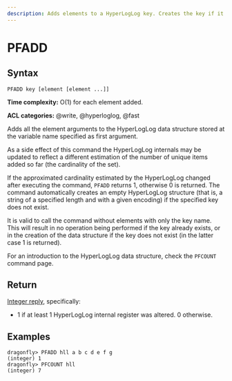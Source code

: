 ```yaml
---
description: Adds elements to a HyperLogLog key. Creates the key if it doesn't exist
---
```


# PFADD

## Syntax

    PFADD key [element [element ...]]

**Time complexity:** O(1) for each element added.

**ACL categories:** @write, @hyperloglog, @fast

Adds all the element arguments to the HyperLogLog data structure stored at the variable name
specified as first argument.

As a side effect of this command the HyperLogLog internals may be updated to reflect a different
estimation of the number of unique items added so far (the cardinality of the set).

If the approximated cardinality estimated by the HyperLogLog changed after executing the command,
`PFADD` returns 1, otherwise 0 is returned. The command automatically creates an empty HyperLogLog
structure (that is, a string of a specified length and with a given encoding) if the specified key
does not exist.

It is valid to call the command without elements with only the key name. This will result in no
operation being performed if the key already exists, or in the creation of the data structure if
the key does not exist (in the latter case 1 is returned).

For an introduction to the HyperLogLog data structure, check the `PFCOUNT` command page.


## Return

[Integer reply](https://redis.io/docs/reference/protocol-spec/#integers), specifically:
*  1 if at least 1 HyperLogLog internal register was altered. 0 otherwise.

## Examples

```shell
dragonfly> PFADD hll a b c d e f g
(integer) 1
dragonfly> PFCOUNT hll
(integer) 7
```
